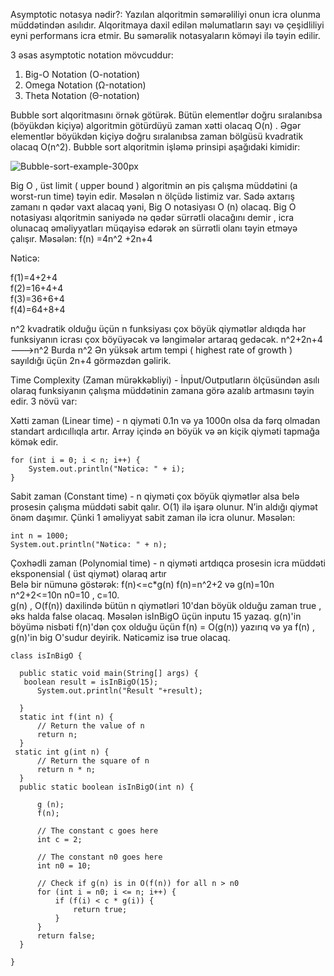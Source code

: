Asymptotic notasya nədir?: 
 Yazılan alqoritmin səmərəliliyi onun icra olunma müddətindən asılıdır. Alqoritmaya daxil edilən məlumatların sayı və çeşidliliyi eyni performans icra etmir.
 Bu səmərəlik  notasyaların köməyi ilə təyin edilir.

3 əsas asymptotic notation mövcuddur:

1. Big-O Notation (O-notation)
2. Omega Notation (Ω-notation)
3. Theta Notation (Θ-notation)
 
 Bubble sort alqoritmasını örnək götürək. Bütün elementlər doğru sıralanıbsa (böyükdən kiçiyə) algoritmin götürdüyü
zaman xətti olacaq O(n) . Əgər elementlər böyükdən kiçiyə doğru sıralanıbsa zaman bölgüsü kvadratik olacaq O(n^2). Bubble sort alqoritmin işləmə prinsipi
aşağıdaki kimidir: 

![Bubble-sort-example-300px](https://user-images.githubusercontent.com/62420106/205504008-86fe75e3-9df3-4726-a7e6-3449c1809382.gif) 

Big O , üst limit ( upper bound )  algoritmin ən pis çalışma müddətini (a worst-run time) təyin edir. Məsələn n ölçüdə listimiz var. Sadə axtarış zamanı
 n qədər vaxt alacaq yəni, Big O notasiyası  O (n) olacaq. Big O notasiyası alqoritmin saniyədə nə qədər sürrətli olacağını demir , icra olunacaq əməliyyatları
 müqayisə edərək ən sürrətli olanı təyin etməyə çalışır.
Məsələn: 
f(n) =4n^2 +2n+4 

 Nəticə:
 
f(1)=4+2+4                    
f(2)=16+4+4        
f(3)=36+6+4      
f(4)=64+8+4   

 n^2 kvadratik olduğu üçün n funksiyası çox böyük qiymətlər aldıqda hər funksiyanın icrası çox böyüyəcək və ləngimələr artaraq gedəcək.
n^2+2n+4 ——–>n^2 Burda n^2 Ən yüksək artım tempi ( highest rate of growth ) sayıldığı üçün 2n+4 görməzdən gəlirik.

Time Complexity (Zaman mürəkkəbliyi) -  İnput/Outputların ölçüsündən asılı olaraq funksiyanın çalışma müddətinin zamana görə azalıb artmasını təyin edir. 3 növü var: 

  Xətti zaman (Linear time) - n qiyməti 0.1n və ya 1000n olsa da fərq olmadan standart ardıcıllıqla artır. Array içində ən böyük və ən kiçik qiyməti tapmağa kömək 
edir.   
```
for (int i = 0; i < n; i++) {
    System.out.println("Nəticə: " + i);
} 
```
  Sabit zaman (Constant time) - n qiyməti çox böyük qiymətlər alsa belə prosesin çalışma müddəti sabit qalır. O(1) ilə işarə olunur.   N’in aldığı qiymət önəm daşımır. Çünki 1 əməliyyat sabit zaman ilə icra olunur. Məsələn:  
   ```
int n = 1000; 
System.out.println("Nəticə: " + n); 
 ```
  Çoxhədli  zaman  (Polynomial  time) -  n qiyməti artdıqca prosesin icra müddəti eksponensial ( üst qiymət) olaraq artır  
  Belə bir nümunə göstərək: f(n)<=c*g(n) 
  f(n)=n^2+2 və g(n)=10n
 n^2+2<=10n  n0=10 , c=10.                                                          
  g(n) , O(f(n)) daxilində bütün n qiymətləri 10'dan böyük olduğu zaman true , əks halda false olacaq.
 Məsələn isInBigO üçün inputu 15 yazaq.   g(n)'in böyümə nisbəti f(n)'dən çox olduğu üçün f(n) = O(g(n)) yazırıq və ya f(n) , g(n)'in big O'sudur deyirik. 
Nəticəmiz isə true olacaq.
  ```
  class isInBigO {
   
    public static void main(String[] args) {
     boolean result = isInBigO(15);
        System.out.println("Result "+result);

    }
    static int f(int n) {
        // Return the value of n
        return n;
    }
   static int g(int n) {
        // Return the square of n
        return n * n;
    }
    public static boolean isInBigO(int n) {

        g (n);
        f(n);

        // The constant c goes here
        int c = 2;

        // The constant n0 goes here
        int n0 = 10;

        // Check if g(n) is in O(f(n)) for all n > n0
        for (int i = n0; i <= n; i++) {
            if (f(i) < c * g(i)) {
                return true;
            }
        }
        return false;
    }

}
```
